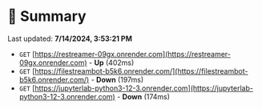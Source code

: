 # 📖 Summary
Last updated: **7/14/2024, 3:53:21 PM**

- `GET` [https://restreamer-09gx.onrender.com](https://restreamer-09gx.onrender.com) - **Up** (402ms)
- `GET` [https://filestreambot-b5k6.onrender.com/](https://filestreambot-b5k6.onrender.com/) - **Down** (197ms)
- `GET` [https://jupyterlab-python3-12-3.onrender.com](https://jupyterlab-python3-12-3.onrender.com) - **Down** (174ms)
